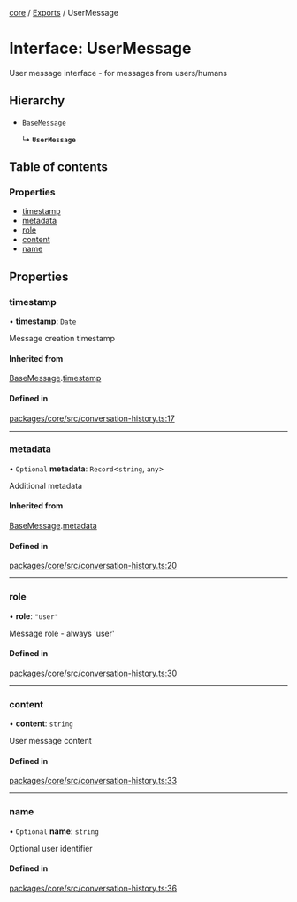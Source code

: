 <!-- 
 ⚠️  AUTO-GENERATED FILE - DO NOT EDIT MANUALLY
 This file is automatically generated by scripts/docs-generator.js
 To make changes, edit the source TypeScript files or update the generator script
-->

[core](../../) / [Exports](../modules) / UserMessage

# Interface: UserMessage

User message interface - for messages from users/humans

## Hierarchy

- [`BaseMessage`](BaseMessage)

  ↳ **`UserMessage`**

## Table of contents

### Properties

- [timestamp](UserMessage#timestamp)
- [metadata](UserMessage#metadata)
- [role](UserMessage#role)
- [content](UserMessage#content)
- [name](UserMessage#name)

## Properties

### timestamp

• **timestamp**: `Date`

Message creation timestamp

#### Inherited from

[BaseMessage](BaseMessage).[timestamp](BaseMessage#timestamp)

#### Defined in

[packages/core/src/conversation-history.ts:17](https://github.com/woojubb/robota/blob/46e3c20d20507afa42f465edc1521c6649dfe421/packages/core/src/conversation-history.ts#L17)

___

### metadata

• `Optional` **metadata**: `Record`\<`string`, `any`\>

Additional metadata

#### Inherited from

[BaseMessage](BaseMessage).[metadata](BaseMessage#metadata)

#### Defined in

[packages/core/src/conversation-history.ts:20](https://github.com/woojubb/robota/blob/46e3c20d20507afa42f465edc1521c6649dfe421/packages/core/src/conversation-history.ts#L20)

___

### role

• **role**: ``"user"``

Message role - always 'user'

#### Defined in

[packages/core/src/conversation-history.ts:30](https://github.com/woojubb/robota/blob/46e3c20d20507afa42f465edc1521c6649dfe421/packages/core/src/conversation-history.ts#L30)

___

### content

• **content**: `string`

User message content

#### Defined in

[packages/core/src/conversation-history.ts:33](https://github.com/woojubb/robota/blob/46e3c20d20507afa42f465edc1521c6649dfe421/packages/core/src/conversation-history.ts#L33)

___

### name

• `Optional` **name**: `string`

Optional user identifier

#### Defined in

[packages/core/src/conversation-history.ts:36](https://github.com/woojubb/robota/blob/46e3c20d20507afa42f465edc1521c6649dfe421/packages/core/src/conversation-history.ts#L36)
